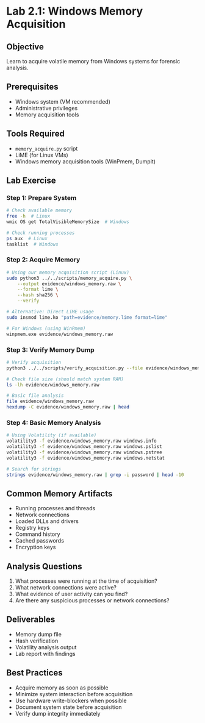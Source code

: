 # Lab 2.1: Windows Memory Acquisition

## Objective
Learn to acquire volatile memory from Windows systems for forensic analysis.

## Prerequisites
- Windows system (VM recommended)
- Administrative privileges
- Memory acquisition tools

## Tools Required
- `memory_acquire.py` script
- LiME (for Linux VMs)
- Windows memory acquisition tools (WinPmem, Dumpit)

## Lab Exercise

### Step 1: Prepare System
```bash
# Check available memory
free -h  # Linux
wmic OS get TotalVisibleMemorySize  # Windows

# Check running processes
ps aux  # Linux
tasklist  # Windows
```

### Step 2: Acquire Memory
```bash
# Using our memory acquisition script (Linux)
sudo python3 ../../scripts/memory_acquire.py \
    --output evidence/windows_memory.raw \
    --format lime \
    --hash sha256 \
    --verify

# Alternative: Direct LiME usage
sudo insmod lime.ko "path=evidence/memory.lime format=lime"

# For Windows (using WinPmem)
winpmem.exe evidence/windows_memory.raw
```

### Step 3: Verify Memory Dump
```bash
# Verify acquisition
python3 ../../scripts/verify_acquisition.py --file evidence/windows_memory.raw

# Check file size (should match system RAM)
ls -lh evidence/windows_memory.raw

# Basic file analysis
file evidence/windows_memory.raw
hexdump -C evidence/windows_memory.raw | head
```

### Step 4: Basic Memory Analysis
```bash
# Using Volatility (if available)
volatility3 -f evidence/windows_memory.raw windows.info
volatility3 -f evidence/windows_memory.raw windows.pslist
volatility3 -f evidence/windows_memory.raw windows.pstree
volatility3 -f evidence/windows_memory.raw windows.netstat

# Search for strings
strings evidence/windows_memory.raw | grep -i password | head -10
```

## Common Memory Artifacts
- Running processes and threads
- Network connections
- Loaded DLLs and drivers
- Registry keys
- Command history
- Cached passwords
- Encryption keys

## Analysis Questions
1. What processes were running at the time of acquisition?
2. What network connections were active?
3. What evidence of user activity can you find?
4. Are there any suspicious processes or network connections?

## Deliverables
- Memory dump file
- Hash verification
- Volatility analysis output
- Lab report with findings

## Best Practices
- Acquire memory as soon as possible
- Minimize system interaction before acquisition
- Use hardware write-blockers when possible
- Document system state before acquisition
- Verify dump integrity immediately
